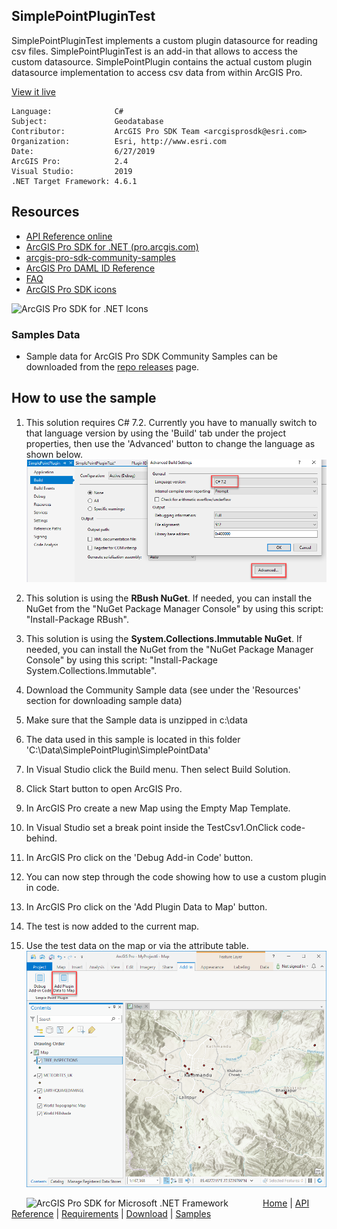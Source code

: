 ## SimplePointPluginTest

<!-- TODO: Write a brief abstract explaining this sample -->
SimplePointPluginTest implements a custom plugin datasource for reading csv files.  SimplePointPluginTest is an add-in that allows to access the custom datasource.  SimplePointPlugin contains the actual custom plugin datasource implementation to access csv data from within ArcGIS Pro.   
  


<a href="http://pro.arcgis.com/en/pro-app/sdk/" target="_blank">View it live</a>

<!-- TODO: Fill this section below with metadata about this sample-->
```
Language:              C#
Subject:               Geodatabase
Contributor:           ArcGIS Pro SDK Team <arcgisprosdk@esri.com>
Organization:          Esri, http://www.esri.com
Date:                  6/27/2019
ArcGIS Pro:            2.4
Visual Studio:         2019
.NET Target Framework: 4.6.1
```

## Resources

* [API Reference online](https://pro.arcgis.com/en/pro-app/sdk/api-reference)
* <a href="https://pro.arcgis.com/en/pro-app/sdk/" target="_blank">ArcGIS Pro SDK for .NET (pro.arcgis.com)</a>
* [arcgis-pro-sdk-community-samples](https://github.com/Esri/arcgis-pro-sdk-community-samples)
* [ArcGIS Pro DAML ID Reference](https://github.com/Esri/arcgis-pro-sdk/wiki/ArcGIS-Pro-DAML-ID-Reference)
* [FAQ](https://github.com/Esri/arcgis-pro-sdk/wiki/FAQ)
* [ArcGIS Pro SDK icons](https://github.com/Esri/arcgis-pro-sdk/releases/tag/2.4.0.19946)

![ArcGIS Pro SDK for .NET Icons](https://Esri.github.io/arcgis-pro-sdk/images/Home/Image-of-icons.png  "ArcGIS Pro SDK Icons")

### Samples Data

* Sample data for ArcGIS Pro SDK Community Samples can be downloaded from the [repo releases](https://github.com/Esri/arcgis-pro-sdk-community-samples/releases) page.  

## How to use the sample
<!-- TODO: Explain how this sample can be used. To use images in this section, create the image file in your sample project's screenshots folder. Use relative url to link to this image using this syntax: ![My sample Image](FacePage/SampleImage.png) -->
1. This solution requires C# 7.2.  Currently you have to manually switch to that language version by using the 'Build' tab under the project properties, then use the 'Advanced' button to change the language as shown below.  
![UI](Screenshots/screen1.png)    
  
1. This solution is using the **RBush NuGet**.  If needed, you can install the NuGet from the "NuGet Package Manager Console" by using this script: "Install-Package RBush".  
1. This solution is using the **System.Collections.Immutable NuGet**.  If needed, you can install the NuGet from the "NuGet Package Manager Console" by using this script: "Install-Package System.Collections.Immutable".  
1. Download the Community Sample data (see under the 'Resources' section for downloading sample data)  
1. Make sure that the Sample data is unzipped in c:\data   
1. The data used in this sample is located in this folder 'C:\Data\SimplePointPlugin\SimplePointData'  
1. In Visual Studio click the Build menu. Then select Build Solution.  
1. Click Start button to open ArcGIS Pro.  
1. In ArcGIS Pro create a new Map using the Empty Map Template.  
1. In Visual Studio set a break point inside the TestCsv1.OnClick code-behind.  
1. In ArcGIS Pro click on the 'Debug Add-in Code' button.  
1. You can now step through the code showing how to use a custom plugin in code.  
1. In ArcGIS Pro click on the 'Add Plugin Data to Map' button.  
1. The test is now added to the current map.  
1. Use the test data on the map or via the attribute table.  
![UI](Screenshots/screen2.png)    
  


<!-- End -->

&nbsp;&nbsp;&nbsp;&nbsp;&nbsp;&nbsp;<img src="https://esri.github.io/arcgis-pro-sdk/images/ArcGISPro.png"  alt="ArcGIS Pro SDK for Microsoft .NET Framework" height = "20" width = "20" align="top"  >
&nbsp;&nbsp;&nbsp;&nbsp;&nbsp;&nbsp;&nbsp;&nbsp;&nbsp;&nbsp;&nbsp;&nbsp;
[Home](https://github.com/Esri/arcgis-pro-sdk/wiki) | <a href="https://pro.arcgis.com/en/pro-app/sdk/api-reference" target="_blank">API Reference</a> | [Requirements](https://github.com/Esri/arcgis-pro-sdk/wiki#requirements) | [Download](https://github.com/Esri/arcgis-pro-sdk/wiki#installing-arcgis-pro-sdk-for-net) | <a href="https://github.com/esri/arcgis-pro-sdk-community-samples" target="_blank">Samples</a>
